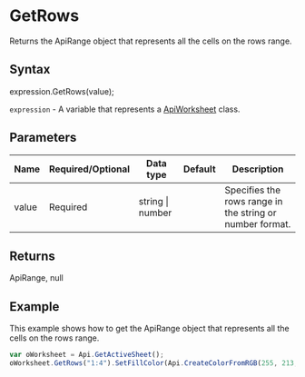 # GetRows

Returns the ApiRange object that represents all the cells on the rows range.

## Syntax

expression.GetRows(value);

`expression` - A variable that represents a [ApiWorksheet](../ApiWorksheet.md) class.

## Parameters

| **Name** | **Required/Optional** | **Data type** | **Default** | **Description** |
| ------------- | ------------- | ------------- | ------------- | ------------- |
| value | Required | string &#124; number |  | Specifies the rows range in the string or number format. |

## Returns

ApiRange, null

## Example

This example shows how to get the ApiRange object that represents all the cells on the rows range.

```javascript
var oWorksheet = Api.GetActiveSheet();
oWorksheet.GetRows("1:4").SetFillColor(Api.CreateColorFromRGB(255, 213, 191));
```
